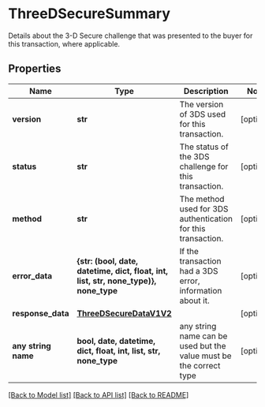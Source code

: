 # ThreeDSecureSummary

Details about the 3-D Secure challenge that was presented to the buyer for this transaction, where applicable.

## Properties
Name | Type | Description | Notes
------------ | ------------- | ------------- | -------------
**version** | **str** | The version of 3DS used for this transaction. | [optional] 
**status** | **str** | The status of the 3DS challenge for this transaction. | [optional] 
**method** | **str** | The method used for 3DS authentication for this transaction. | [optional] 
**error_data** | **{str: (bool, date, datetime, dict, float, int, list, str, none_type)}, none_type** | If the transaction had a 3DS error, information about it. | [optional] 
**response_data** | [**ThreeDSecureDataV1V2**](ThreeDSecureDataV1V2.md) |  | [optional] 
**any string name** | **bool, date, datetime, dict, float, int, list, str, none_type** | any string name can be used but the value must be the correct type | [optional]

[[Back to Model list]](../README.md#documentation-for-models) [[Back to API list]](../README.md#documentation-for-api-endpoints) [[Back to README]](../README.md)



